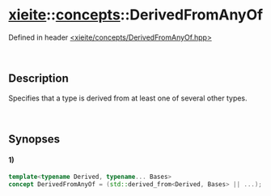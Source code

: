 # [xieite](../xieite.md)\:\:[concepts](../concepts.md)\:\:DerivedFromAnyOf
Defined in header [<xieite/concepts/DerivedFromAnyOf.hpp>](../../include/xieite/concepts/DerivedFromAnyOf.hpp)

&nbsp;

## Description
Specifies that a type is derived from at least one of several other types.

&nbsp;

## Synopses
#### 1)
```cpp
template<typename Derived, typename... Bases>
concept DerivedFromAnyOf = (std::derived_from<Derived, Bases> || ...);
```
